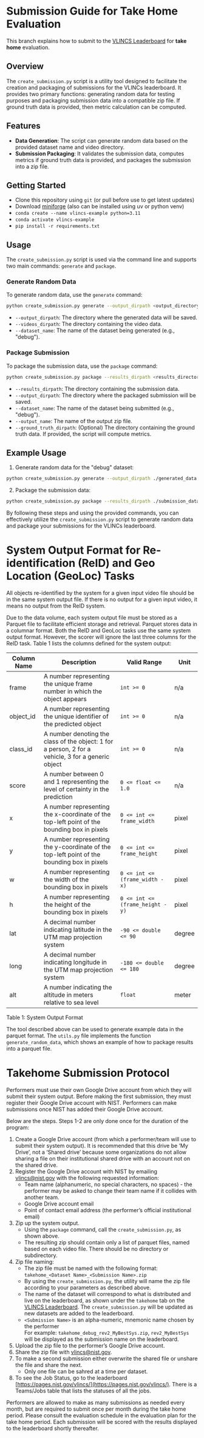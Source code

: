 # Submission Guide for Take Home Evaluation
This branch explains how to submit to the [VLINCS Leaderboard](https://pages.nist.gov/vlincs/) for __take home__ evaluation.

## Overview

The `create_submission.py` script is a utility tool designed to facilitate the creation and packaging of submissions for the VLINCs leaderboard. It provides two primary functions: generating random data for testing purposes and packaging submission data into a compatible zip file. If ground truth data is provided, then metric calculation can be computed.

## Features

*   **Data Generation**: The script can generate random data based on the provided dataset name and video directory.
*   **Submission Packaging**: It validates the submission data, computes metrics if ground truth data is provided, and packages the submission into a zip file.

## Getting Started
* Clone this repository using `git` (or pull before use to get latest updates)
* Download [miniforge](https://github.com/conda-forge/miniforge) (also can be installed using uv or python venv)
* `conda create --name vlincs-example python=3.11`
* `conda activate vlincs-example`
* `pip install -r requirements.txt`

## Usage

The `create_submission.py` script is used via the command line and supports two main commands: `generate` and `package`.

### Generate Random Data

To generate random data, use the `generate` command:

```bash
python create_submission.py generate --output_dirpath <output_directory> --videos_dirpath <videos_directory> --dataset_name <dataset_name>
```

*   `--output_dirpath`: The directory where the generated data will be saved.
*   `--videos_dirpath`: The directory containing the video data.
*   `--dataset_name`: The name of the dataset being generated (e.g., "debug").

### Package Submission

To package the submission data, use the `package` command:

```bash
python create_submission.py package --results_dirpath <results_directory> --output_dirpath <output_directory> --dataset_name <dataset_name> --output_name <output_name> [--ground_truth_dirpath <ground_truth_directory>]
```

*   `--results_dirpath`: The directory containing the submission data.
*   `--output_dirpath`: The directory where the packaged submission will be saved.
*   `--dataset_name`: The name of the dataset being submitted (e.g., "debug").
*   `--output_name`: The name of the output zip file.
*   `--ground_truth_dirpath`: (Optional) The directory containing the ground truth data. If provided, the script will compute metrics.

## Example Usage

1.  Generate random data for the "debug" dataset:

 ```bash
python create_submission.py generate --output_dirpath ./generated_data --videos_dirpath ./videos --dataset_name debug
```

2.  Package the submission data:

```bash
python create_submission.py package --results_dirpath ./submission_data --output_dirpath ./output --dataset_name debug --output_name my_submission --ground_truth_dirpath ./ground_truth
```

By following these steps and using the provided commands, you can effectively utilize the `create_submission.py` script to generate random data and package your submissions for the VLINCs leaderboard.


# System Output Format for Re-identification (ReID) and Geo Location (GeoLoc) Tasks

All objects re-identified by the system for a given input video file should be in the same system output file. If there is no output for a given input video, it means no output from the ReID system.

Due to the data volume, each system output file must be stored as a Parquet file to facilitate efficient storage and retrieval. Parquet stores data in a columnar format. Both the ReID and GeoLoc tasks use the same system output format. However, the scorer will ignore the last three columns for the ReID task. Table 1 lists the columns defined for the system output:

| Column Name | Description                                                                                        | Valid Range                      | Unit   |
| ----------- | ---- | ---- | ------ |
| frame    | A number representing the unique frame number in which the object appears                          | `int >= 0`                       | n/a    |
| object_id   | A number representing the unique identifier of the predicted object                                | `int >= 0`                       | n/a    |
| class_id    | A number denoting the class of the object: 1 for a person, 2 for a vehicle, 3 for a generic object | `int >= 0`                       | n/a    |
| score        | A number between 0 and 1 representing the level of certainty in the prediction                     | `0 <= float <= 1.0`              | n/a    |
| x           | A number representing the x-coordinate of the top-left point of the bounding box in pixels         | `0 <= int <= frame_width`        | pixel  |
| y           | A number representing the y-coordinate of the top-left point of the bounding box in pixels         | `0 <= int <= frame_height`       | pixel  |
| w           | A number representing the width of the bounding box in pixels                                      | `0 <= int <= (frame_width - x)`  | pixel  |
| h           | A number representing the height of the bounding box in pixels                                     | `0 <= int <= (frame_height - y)` | pixel  |
| lat         | A decimal number indicating latitude in the UTM map projection system                              | `-90 <= double <= 90`            | degree |
| long        | A decimal number indicating longitude in the UTM map projection system                             | `-180 <= double <= 180`          | degree |
| alt         | A number indicating the altitude in meters relative to sea level                                   | `float`                          | meter  |

Table 1: System Output Format

The tool described above can be used to generate example data in the parquet format. The `utils.py` file implements the function `generate_random_data`, which shows an example of how to package results into a parquet file.

# Takehome Submission Protocol

Performers must use their own Google Drive account from which they will submit their system output. Before making the first submission, they must register their Google Drive account with NIST. Performers can make submissions once NIST has added their Google Drive account.

Below are the steps. Steps 1-2 are only done once for the duration of the program:

1. Create a Google Drive account (from which a performer/team will use to submit their system output). It is recommended that this drive be ‘My Drive’, not a ‘Shared drive’ because some organizations do not allow sharing a file on their institutional shared drive with an account not on the shared drive.
2. Register the Google Drive account with NIST by emailing [vlincs@nist.gov](mailto:vlincs@nist.gov) with the following requested information:
   - Team name (alphanumeric, no special characters, no spaces) \- the performer may be asked to change their team name if it collides with another team.
   - Google Drive account email
   - Point of contact email address (the performer’s official institutional email)
3. Zip up the system output.
   - Using the `package` command, call the `create_submission.py`, as shown above.
   - The resulting zip should contain only a list of parquet files, named based on each video file. There should be no directory or subdirectory.      
4. Zip file naming:  
   - The zip file must be named with the following format: `takehome_<Dataset Name>_<Submission Name>.zip`
   - By using the `create_submission.py`, the utility will name the zip file according to your parameters as described above.
   - The name of the dataset will correspond to what is distributed and live on the leaderboard, as shown under the `takehome` tab on the [VLINCS Leaderboard](https://pages.nist.gov/vlincs/). The `create_submission.py` will be updated as new datasets are added to the leaderboard.
   - `<Submission Name>` is an alpha-numeric, mnemonic name chosen by the performer  
  For example: `takehome_debug_rev2_MyBestSys.zip`, `rev2_MyBestSys` will be displayed as the submission name on the leaderboard.
5. Upload the zip file to the performer’s Google Drive account.
6. Share the zip file with [vlincs@nist.gov](mailto:vlincs@nist.gov).
7. To make a second submission either overwrite the shared file or unshare the file and share the next. 
   - Only one file can be sahred at a time per dataset.
8. To see the Job Status, go to the leaderboard [https://pages.nist.gov/vlincs/](https://pages.nist.gov/vlincs/). There is a Teams/Jobs table that lists the statuses of all the jobs.


Performers are allowed to make as many submissions as needed every month, but are required to submit once per month during the take home period. Please consult the evaluation schedule in the evaluation plan for the take home period. Each submission will be scored with the results displayed to the leaderboard shortly thereafter.
